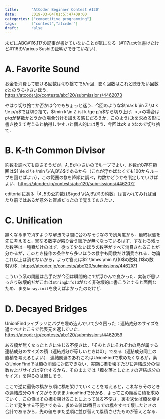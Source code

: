 ```yaml
---
title:      "AtCoder Beginner Contest #120"
date:       2019-03-04T01:57:47+09:00
categories: ["competitive_programming"]
tags:       ["contest","atcoder"]
draft:      false
---
```


未だにABC#116,117の記事が書けていないことが気になる（#117は大体書けたけど#116のVarious Sushiの証明ができていない）．

# A. Favorite Sound

お金を消費して聴ける回数は切り捨てで$b/a$回．聴く回数はこれと聴きたい回数$c$とのうち小さいほう．https://atcoder.jp/contests/abc120/submissions/4462073

やはり切り捨てか否かは今でもちょっと迷う．今回のような$\max k \in Z \st k \le p/q$では切り捨て，$\min k \in Z \st k \ge p/q$なら切り上げ，$\lt, \gt$の場合は$p/q$が整数かどうかの場合分けを加える感じだろうか．このように$k$を求める形に書き換えて考えると納得しやすいと個人的には思う．今回は$ak \le b$なので切り捨て．

# B. K-th Common Divisor

約数を調べても良さそうだが，$A,B$が小さいのでループでよい．約数$d$の存在範囲は$1 \le d \le \min \\{A,B\\}$であるから（これが浮かばなくても$100$からループを回せばよい），この範囲の数を降順に調べ，約数かどうかを判定していけばよい．https://atcoder.jp/contests/abc120/submissions/4462072

editorialにある「$A,B$の公約数は$\gcd \\{A,B\\}$の約数」は言われてみれば当たり前ではあるが意外と盲点だったので覚えておきたい．

# C. Unification

無くなるまで消すような解法では間に合わなそうなので別角度から．最終状態を先に考えると，異なる数字が隣り合う箇所が無くなっているはず．すなわち残った数字は一種類だけのはず．従って少ないほうの数字がすべて消費されることが分かるが，このとき操作の条件から多いほうの数字も同数だけ消費される．勿論これ以上は消せないから，よって答えは$2 \times \min \\{(0$の数$),(1$の数$)\\}$．https://atcoder.jp/contests/abc120/submissions/4462071

こういう系の問題は苦手だが今回は瞬間的に↑が浮かんで良かった．実装が思いっきり破壊的だがこれは`String`に`fold`がなく非破壊的に書こうとすると面倒なため．まあ`Array.init`を使えばよかったのだけど．



# D. Decayed Bridges

UnionFindライブラリにバグを埋め込んでいて少々困った：連結成分のサイズを返すべきところで代表元を返していた．https://atcoder.jp/contests/abc120/submissions/4462059

ある橋が無くなったときに生じる不便さは，「そのときにそれぞれの島が属する連結成分のサイズの積（連結成分が等しいときは$0$）」である（連結成分同士の直積を考えるとよい）．連結関連のあれこれはUnionFindで求めたくなるが，素のUnionFindでは橋の消滅に対応できない．実際に橋を壊すたびに連結成分の個数およびサイズは変化するから，そのままでは「橋を落としたときの連結成分のサイズ」を得るのは厳しそう．

ここで逆に最後の橋から順に橋を架けていくことを考えると，これならそのときの連結成分のサイズがそのままUnionFindで分かる．よってこの順番に積を求めていく．この値はその橋を架けることによって減る不便さ，裏を返せば橋を壊すことで発生する不便さである．求める値は$i$番目までの橋をすべて壊したときの合計であるから，先の値をまた逆順に並び替えて累積させたものが答えとなる．


<!-- ちょっと前に[UnionFindを使う記事を書いていた](/posts/atcoder_aising2019)（その記事ではサイズは使わず）のだけどコードをもう一回提出するか迷う． -->




